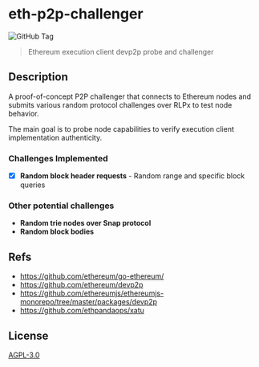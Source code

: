 # eth-p2p-challenger

![GitHub Tag](https://img.shields.io/github/v/tag/kamikazechaser/eth-p2p-challenger)

> Ethereum execution client devp2p probe and challenger

## Description

A proof-of-concept P2P challenger that connects to Ethereum nodes and submits various random protocol challenges over RLPx to test node behavior.

The main goal is to probe node capabilities to verify execution client implementation authenticity.

### Challenges Implemented

- [x] **Random block header requests** - Random range and specific block queries

### Other potential challenges

- **Random trie nodes over Snap protocol**
- **Random block bodies**

## Refs

- https://github.com/ethereum/go-ethereum/
- https://github.com/ethereum/devp2p
- https://github.com/ethereumjs/ethereumjs-monorepo/tree/master/packages/devp2p
- https://github.com/ethpandaops/xatu

## License

[AGPL-3.0](LICENSE)
